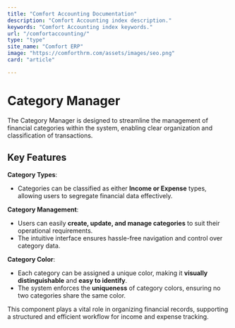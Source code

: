 ```yaml
---
title: "Comfort Accounting Documentation"
description: "Comfort Accounting index description."
keywords: "Comfort Accounting index keywords."
url: "/comfortaccounting/"
type: "type"
site_name: "Comfort ERP"
image: "https://comforthrm.com/assets/images/seo.png"
card: "article"

---
```


# Category Manager

The Category Manager is designed to streamline the management of financial categories within the system, enabling clear organization and classification of transactions.

## Key Features ##

**Category Types**:
+ Categories can be classified as either **Income or Expense** types, allowing users to segregate financial data effectively.

**Category Management**:
+ Users can easily **create, update, and manage categories** to suit their operational requirements.
+ The intuitive interface ensures hassle-free navigation and control over category data.

**Category Color**:
+ Each category can be assigned a unique color, making it **visually distinguishable** and **easy to identify**.
+ The system enforces the **uniqueness** of category colors, ensuring no two categories share the same color.

This component plays a vital role in organizing financial records, supporting a structured and efficient workflow for income and expense tracking.